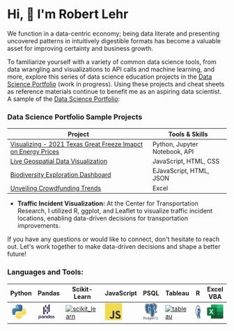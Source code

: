<h1 align="left">Hi, 👋 I'm Robert Lehr</h1> 

We function in a data-centric economy; being data literate and presenting uncovered patterns in intuitively digestible formats has become a valuable asset for improving certainty and business growth.

To familiarize yourself with a variety of common data science tools, from data wrangling and visualizations to API calls and machine learning, and more, explore this series of data science education projects in the [Data Science Portfolio](https://github.com/robert-z-lehr/Data_Science_Portfolio/tree/main) (work in progress). Using these projects and cheat sheets as reference materials continue to benefit me as an aspiring data scientist. A sample of the [Data Science Portfolio](https://github.com/robert-z-lehr/Data_Science_Portfolio/tree/main):

<h3 align="left"> Data Science Portfolio Sample Projects</h3>

| Project  | Tools & Skills |
| ------------- | ------------- |
| [Visualizing - 2021 Texas Great Freeze Imapct on Energy Prices](https://github.com/robert-z-lehr/Visualizing-The-Great-Freeze-Texas-Energy-Prices)   | Python, Jupyter Notebook, API|
|[Live Geospatial Data Visualization](https://github.com/robert-z-lehr/Live-Geospatial-Data-Visualization)  |JavaScript, HTML, CSS|
| [Biodiversity Exploration Dashboard](https://github.com/robert-z-lehr/Biodiversity-Exploration-Dashboard) | EJavaScript, HTML, JSON |
| [Unveiling Crowdfunding Trends](https://github.com/robert-z-lehr/Unveiling-Crowdfunding-Trends) | Excel |


- **Traffic Incident Visualization:** At the Center for Transportation Research, I utilized R, ggplot, and Leaflet to visualize traffic incident locations, enabling data-driven decisions for transportation improvements.

If you have any questions or would like to connect, don't hesitate to reach out. Let's work together to make data-driven decisions and shape a better future!

<h3 align="left">Languages and Tools:</h3>

| Python | Pandas | Scikit-Learn | JavaScript | PSQL | Tableau | R | Excel VBA |
|--------|--------|--------------|------------|------|---------|---|-----------|
| <a href="https://www.python.org" target="_blank" rel="noreferrer"> <img src="https://raw.githubusercontent.com/devicons/devicon/master/icons/python/python-original.svg" alt="python" width="40" height="40"/> </a> | <a href="https://pandas.pydata.org/" target="_blank" rel="noreferrer"> <img src="https://raw.githubusercontent.com/devicons/devicon/2ae2a900d2f041da66e950e4d48052658d850630/icons/pandas/pandas-original-wordmark.svg" alt="pandas" width="40" height="40"/> </a> | <a href="https://scikit-learn.org/" target="_blank" rel="noreferrer"> <img src="https://upload.wikimedia.org/wikipedia/commons/0/05/Scikit_learn_logo_small.svg" alt="scikit_learn" width="40" height="40"/> </a> | <a href="https://www.learn-js.org/" target="_blank" rel="noreferrer"> <img src="https://raw.githubusercontent.com/devicons/devicon/master/icons/javascript/javascript-original.svg" alt="javascript" width="40" height="40"/> </a> | <a href="https://www.postgresql.org" target="_blank" rel="noreferrer"> <img src="https://raw.githubusercontent.com/devicons/devicon/master/icons/postgresql/postgresql-original-wordmark.svg" alt="postgresql" width="40" height="40"/> </a> | <a href="https://www.tableau.com/trial/tableau-software?d=7013y000002RQ7hAAG&nc=7013y000002RQCaAAO&cq_cmp=8846800995&cq_net=g&cq_plac=&gclid=Cj0KCQjwldKmBhCCARIsAP-0rfyzThUThFi8RL13Ln24ogX6jcxzquerug9J8cqGwEjBOKp98SU4pSMaAroZEALw_wcB&gclsrc=aw.ds" target="_blank" rel="noreferrer"> <img src="https://github.com/robert-z-lehr/Module_18_Challenge/blob/main/tableau-icon-svgrepo-com.svg" alt="tableau" width="40" height="40"/> </a> | <a href="https://www.r-project.org/other-docs.html" target="_blank" rel="noreferrer"> <img src="https://raw.githubusercontent.com/devicons/devicon/master/icons/r/r-original.svg" alt="R" width="40" height="40"/> </a> | <a href="https://learn.microsoft.com/en-us/office/vba/library-reference/concepts/getting-started-with-vba-in-office" target="_blank" rel="noreferrer"> <img src="https://raw.githubusercontent.com/tankalxat34/vba-ip-validation/readme_content/icon_excel.svg" alt="Excel VBA" width="40" height="40"/> </a> |
